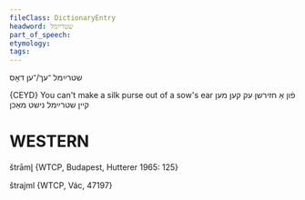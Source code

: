 ```yaml
---
fileClass: DictionaryEntry
headword: שטרײַמל
part_of_speech: 
etymology: 
tags: 
---
```

שטרײַמל
־עך/־ען
דאָס

{CEYD}
You can't make a silk purse out of a sow's ear פֿון אַ חזירשן עק קען מען קײן שטרײַמל נישט מאַכן

WESTERN
========

štrāml̥ {WTCP, Budapest, Hutterer 1965: 125}

štrajml {WTCP, Vác, 47197}
